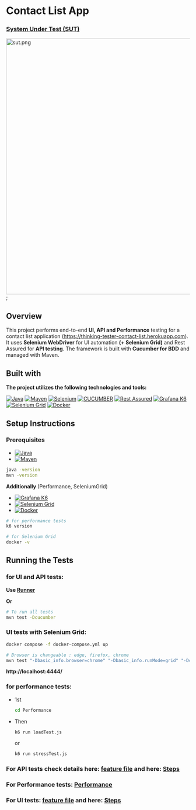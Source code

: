 # Contact List App

### [System Under Test (SUT)](https://thinking-tester-contact-list.herokuapp.com)
<img src="contacts.png" alt="sut.png" width="700"/>;

## Overview
This project performs end-to-end **UI, API and Performance** testing for a contact list application (https://thinking-tester-contact-list.herokuapp.com). It uses **Selenium WebDriver** for UI automation **(+ Selenium Grid)** and Rest Assured for **API testing**. 
The framework is built with **Cucumber for BDD** and managed with Maven.


## Built with
**The project utilizes the following technologies and tools:**

[![Java][Java]][java-url]
[![Maven][Maven]][maven.url]
[![Selenium][Selenium]][selenium-url]
[![CUCUMBER][CUCUMBER]][CUCUMBER-URL]
[![Rest Assured][Rest Assured]][restassured-url]
[![Grafana K6][Grafana K6]][Grafana-k6-url]
[![Selenium Grid][Selenium Grid]][SeleniumGrid-url]
[![Docker][Docker]][Docker-url]


## Setup Instructions
### Prerequisites
* [![Java][JavaSmall]][java-url]
* [![Maven][MavenSmall]][maven.url]

```bash
java -version
mvn -version
```

**Additionally** (Performance, SeleniumGrid)
* [![Grafana K6][Grafana K6Small]][Grafana-k6-url]
* [![Selenium Grid][Selenium GridSmall]][SeleniumGrid-url]
* [![Docker][DockerSmall]][Docker-url]

```bash
# for performance tests
k6 version
```

```bash
# for Selenium Grid
docker -v
```

## Running the Tests
### for UI and API tests:

**Use [Runner](src/test/java/Runner.java)**

**Or**

```bash
# To run all tests
mvn test -Dcucumber
```

### UI tests with Selenium Grid:
```bash
docker compose -f docker-compose.yml up
```

```bash
# Browser is changeable : edge, firefox, chrome
mvn test "-Dbasic_info.browser=chrome" "-Dbasic_info.runMode=grid" "-Dcucumber.filter.tags=@ui"
```
**http://localhost:4444/**

### for performance tests:
* 1st
    ```bash
    cd Performance
    ```
* Then
    ```bash
    k6 run loadTest.js
    ```
    or
    ```bash
    k6 run stressTest.js
    ```

### For API tests check details here: [feature file](src/test/resources/Features/API) and here: [Steps](src/test/java/StepDefinitions/API)
### For Performance tests: [Performance](Performance)
### For UI tests: [feature file](src/test/resources/Features/UI) and here: [Steps](src/test/java/StepDefinitions/UI)




[Java]:https://img.shields.io/badge/Java21-ED8B00?style=for-the-badge&logo=openjdk&logoColor=white
[java-url]:https://www.oracle.com/java/technologies/javase/jdk21-archive-downloads.html
[javaSmall]:https://img.shields.io/badge/JAVA-ED8B00?logo=openjdk&logoColor=white
[Maven]:https://img.shields.io/badge/MAVEN-C71A36?style=for-the-badge&logo=apachemaven&logoColor=white
[maven.url]: https://maven.apache.org/download.cgi
[mavenSmall]:https://img.shields.io/badge/MAVEN-C71A36?logo=apachemaven&logoColor=white
[docker-url]:https://www.docker.com/products/docker-desktop/
[Selenium]: https://img.shields.io/badge/-selenium-CB02A?style=for-the-badge&logo=selenium&logoColor=white
[selenium-url]: https://www.selenium.dev/
[Rest Assured]: https://img.shields.io/badge/REST%20Assured-009688?style=for-the-badge&logo=java&logoColor=white
[restassured-url]:https://rest-assured.io/
[Cucumber]: https://camo.githubusercontent.com/788fbe630f1bafea0c87198f6e3e24e3f03eeef9899248581afc757f11ff5054/68747470733a2f2f696d672e736869656c64732e696f2f62616467652f437563756d6265722d3433423032413f7374796c653d666f722d7468652d6261646765266c6f676f3d637563756d626572266c6f676f436f6c6f723d7768697465
[CUCUMBER-URL]: https://cucumber.io/
[Grafana K6]:https://img.shields.io/badge/GRAFANA%20K6-F46800?style=for-the-badge&logo=grafana&logoColor=white
[Grafana K6Small]:https://img.shields.io/badge/GRAFANA%20K6-7E11F0?logo=k6&logoColor=white
[Grafana-k6-url]:https://grafana.com/docs/k6/latest/set-up/install-k6/
[Selenium Grid]:https://img.shields.io/badge/SELENIUM%20GRID-43B02A?style=for-the-badge&logo=selenium&logoColor=white
[Selenium GridSmall]:https://img.shields.io/badge/SELENIUM%20GRID-43B02A?logo=selenium&logoColor=white
[SeleniumGrid-url]:https://www.selenium.dev/documentation/grid/
[DockerSmall]: https://img.shields.io/badge/DOCKER-2496ED?logo=docker&logoColor=white
[Docker-url]: https://www.docker.com/
[Docker]:https://img.shields.io/badge/DOCKER-2496ED?style=for-the-badge&logo=docker&logoColor=white


